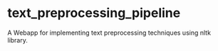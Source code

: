 # text_preprocessing_pipeline
A Webapp for implementing text preprocessing techniques using nltk library.

